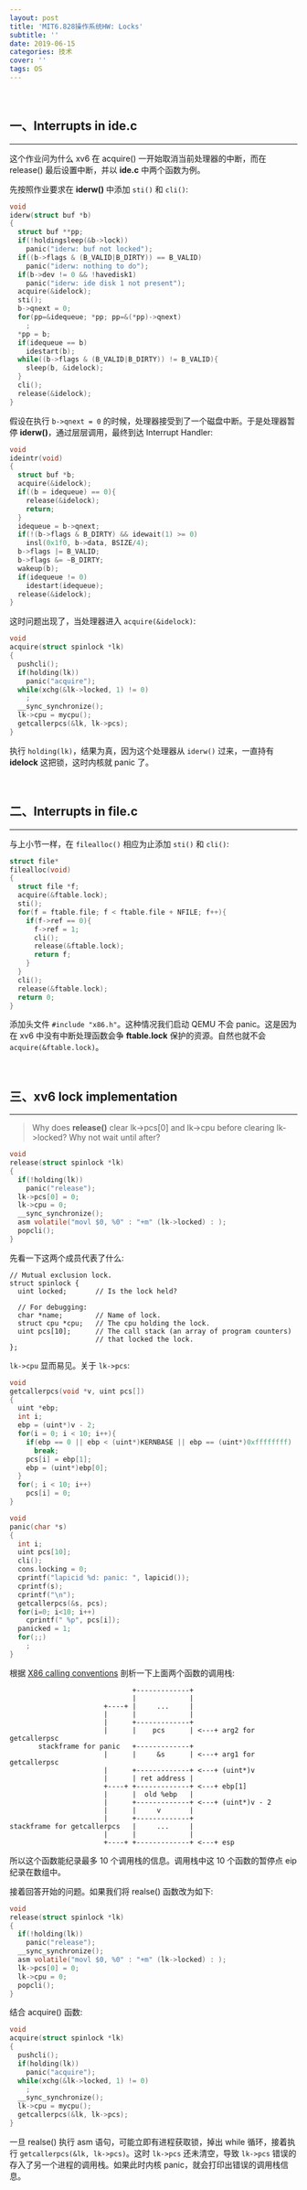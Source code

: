 ```yaml
---
layout: post
title: 'MIT6.828操作系统HW: Locks'
subtitle: ''
date: 2019-06-15
categories: 技术
cover: ''
tags: OS
---
```

&nbsp;

## 一、Interrupts in ide.c

___

这个作业问为什么 xv6 在 acquire() 一开始取消当前处理器的中断，而在 release() 最后设置中断，并以 **ide.c** 中两个函数为例。

先按照作业要求在 **iderw()** 中添加 `sti()` 和 `cli()`:

```c
void
iderw(struct buf *b)
{
  struct buf **pp;
  if(!holdingsleep(&b->lock))
    panic("iderw: buf not locked");
  if((b->flags & (B_VALID|B_DIRTY)) == B_VALID)
    panic("iderw: nothing to do");
  if(b->dev != 0 && !havedisk1)
    panic("iderw: ide disk 1 not present");
  acquire(&idelock);
  sti();
  b->qnext = 0;
  for(pp=&idequeue; *pp; pp=&(*pp)->qnext)
    ;
  *pp = b;
  if(idequeue == b)
    idestart(b);
  while((b->flags & (B_VALID|B_DIRTY)) != B_VALID){
    sleep(b, &idelock);
  }
  cli();
  release(&idelock);
}
```

假设在执行 `b->qnext = 0` 的时候，处理器接受到了一个磁盘中断。于是处理器暂停 **iderw()**，通过层层调用，最终到达 Interrupt Handler:

```c
void
ideintr(void)
{
  struct buf *b;
  acquire(&idelock);
  if((b = idequeue) == 0){
    release(&idelock);
    return;
  }
  idequeue = b->qnext;
  if(!(b->flags & B_DIRTY) && idewait(1) >= 0)
    insl(0x1f0, b->data, BSIZE/4);
  b->flags |= B_VALID;
  b->flags &= ~B_DIRTY;
  wakeup(b);
  if(idequeue != 0)
    idestart(idequeue);
  release(&idelock);
}
```

这时问题出现了，当处理器进入 `acquire(&idelock)`:

```c
void
acquire(struct spinlock *lk)
{
  pushcli();
  if(holding(lk))
    panic("acquire");
  while(xchg(&lk->locked, 1) != 0)
    ;
  __sync_synchronize();
  lk->cpu = mycpu();
  getcallerpcs(&lk, lk->pcs);
}
```

执行 `holding(lk)`，结果为真，因为这个处理器从 `iderw()` 过来，一直持有 **idelock** 这把锁，这时内核就 panic 了。

&nbsp;

## 二、Interrupts in file.c

___

与上小节一样，在 `filealloc()` 相应为止添加 `sti()` 和 `cli()`:

```c
struct file*
filealloc(void)
{
  struct file *f;
  acquire(&ftable.lock);
  sti();
  for(f = ftable.file; f < ftable.file + NFILE; f++){
    if(f->ref == 0){
      f->ref = 1;
      cli();
      release(&ftable.lock);
      return f;
    }
  }
  cli();
  release(&ftable.lock);
  return 0;
}
```

添加头文件 `#include "x86.h"`。这种情况我们启动 QEMU 不会 panic。这是因为在 xv6 中没有中断处理函数会争 **ftable.lock** 保护的资源。自然也就不会 `acquire(&ftable.lock)`。

&nbsp;

## 三、xv6 lock implementation

___

> Why does **release()** clear lk->pcs[0] and lk->cpu before clearing lk->locked? Why not wait until after?

```c
void
release(struct spinlock *lk)
{
  if(!holding(lk))
    panic("release");
  lk->pcs[0] = 0;
  lk->cpu = 0;
  __sync_synchronize();
  asm volatile("movl $0, %0" : "+m" (lk->locked) : );
  popcli();
}
```

先看一下这两个成员代表了什么:

```
// Mutual exclusion lock.
struct spinlock {
  uint locked;       // Is the lock held?

  // For debugging:
  char *name;        // Name of lock.
  struct cpu *cpu;   // The cpu holding the lock.
  uint pcs[10];      // The call stack (an array of program counters)
                     // that locked the lock.
};
```

`lk->cpu` 显而易见。关于 `lk->pcs`:

```c
void
getcallerpcs(void *v, uint pcs[])
{
  uint *ebp;
  int i;
  ebp = (uint*)v - 2;
  for(i = 0; i < 10; i++){
    if(ebp == 0 || ebp < (uint*)KERNBASE || ebp == (uint*)0xffffffff)
      break;
    pcs[i] = ebp[1];
    ebp = (uint*)ebp[0];
  }
  for(; i < 10; i++)
    pcs[i] = 0;
}
```

```c
void
panic(char *s)
{
  int i;
  uint pcs[10];
  cli();
  cons.locking = 0;
  cprintf("lapicid %d: panic: ", lapicid());
  cprintf(s);
  cprintf("\n");
  getcallerpcs(&s, pcs);
  for(i=0; i<10; i++)
    cprintf(" %p", pcs[i]);
  panicked = 1;
  for(;;)
    ;
}
```

根据 [X86 calling conventions](https://en.wikipedia.org/wiki/X86_calling_conventions) 剖析一下上面两个函数的调用栈:

```
                              +-------------+
                              |             |
                       +----+ |     ...     |
                       |      |             |
                       |      +-------------+
                       |      |    pcs      | <---+ arg2 for getcallerpsc
       stackframe for panic   +-------------+
                       |      |     &s      | <---+ arg1 for getcallerpsc
                       |      +-------------+ <---+ (uint*)v
                       |      | ret address |
                       +----+ +-------------+ <---+ ebp[1]
                       |      |  old %ebp   |
                       |      +-------------+ <---+ (uint*)v - 2
                       |      |     v       |
                       |      +-------------+ 
stackframe for getcallerpcs   |     ...     |
                       |      |             |
                       +----+ +-------------+ <---+ esp
```

所以这个函数能纪录最多 10 个调用栈的信息。调用栈中这 10 个函数的暂停点 eip 纪录在数组中。

接着回答开始的问题。如果我们将 realse() 函数改为如下:

```c
void
release(struct spinlock *lk)
{
  if(!holding(lk))
    panic("release");
  __sync_synchronize();
  asm volatile("movl $0, %0" : "+m" (lk->locked) : );
  lk->pcs[0] = 0;
  lk->cpu = 0;
  popcli();
}
```

结合 acquire() 函数:

```c
void
acquire(struct spinlock *lk)
{
  pushcli();
  if(holding(lk))
    panic("acquire");
  while(xchg(&lk->locked, 1) != 0)
    ;
  __sync_synchronize();
  lk->cpu = mycpu();
  getcallerpcs(&lk, lk->pcs);
}
```

一旦 realse() 执行 asm 语句，可能立即有进程获取锁，掉出 while 循环，接着执行 `getcallerpcs(&lk, lk->pcs)`。这时 `lk->pcs` 还未清空，导致 `lk->pcs` 错误的存入了另一个进程的调用栈。如果此时内核 panic，就会打印出错误的调用栈信息。